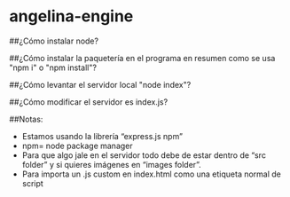 ﻿# angelina-engine
 
##¿Cómo instalar node?

##¿Cómo instalar la paquetería en el programa en resumen como se usa "npm i" o "npm install"?

##¿Cómo levantar el servidor local "node index"?

##¿Cómo modificar el servidor es index.js?

##Notas:
- Estamos usando la librería “express.js npm”
- npm= node package manager
- Para que algo jale en el servidor todo debe de estar dentro de “src folder” y si quieres imágenes en “images folder”.
- Para importa un .js custom en index.html como una etiqueta normal de script
